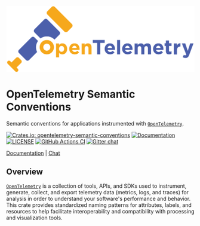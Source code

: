 ![OpenTelemetry — An observability framework for cloud-native software.][splash]

[splash]: https://raw.githubusercontent.com/open-telemetry/opentelemetry-rust/main/assets/logo-text.png

# OpenTelemetry Semantic Conventions

Semantic conventions for applications instrumented with [`OpenTelemetry`].

[![Crates.io: opentelemetry-semantic-conventions](https://img.shields.io/crates/v/opentelemetry-semantic-conventions.svg)](https://crates.io/crates/opentelemetry-semantic-conventions)
[![Documentation](https://docs.rs/opentelemetry-semantic-conventions/badge.svg)](https://docs.rs/opentelemetry-semantic-conventions)
[![LICENSE](https://img.shields.io/crates/l/opentelemetry-semantic-conventions)](./LICENSE)
[![GitHub Actions CI](https://github.com/open-telemetry/opentelemetry-rust/workflows/CI/badge.svg)](https://github.com/open-telemetry/opentelemetry-rust/actions?query=workflow%3ACI+branch%3Amain)
[![Gitter chat](https://img.shields.io/badge/gitter-join%20chat%20%E2%86%92-brightgreen.svg)](https://gitter.im/open-telemetry/opentelemetry-rust)

[Documentation](https://docs.rs/opentelemetry-semantic-conventions) |
[Chat](https://gitter.im/open-telemetry/opentelemetry-rust)

## Overview

[`OpenTelemetry`] is a collection of tools, APIs, and SDKs used to instrument,
generate, collect, and export telemetry data (metrics, logs, and traces) for
analysis in order to understand your software's performance and behavior. This
crate provides standardized naming patterns for attributes, labels, and
resources to help facilitate interoperability and compatibility with processing
and visualization tools. 

[`OpenTelemetry`]: https://crates.io/crates/opentelemetry
